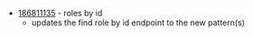 - [186811135](https://www.pivotaltracker.com/story/show/186811135) - roles by id
    - updates the find role by id endpoint to the new pattern(s)

